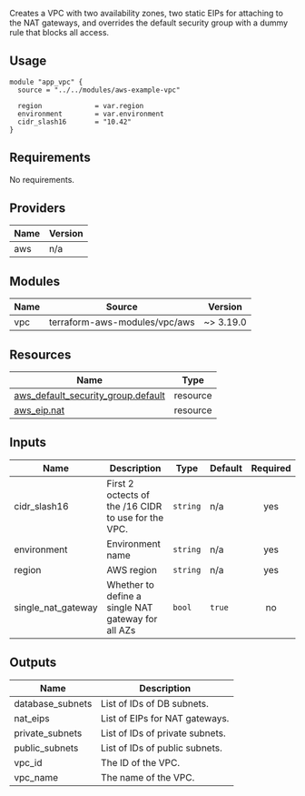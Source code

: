 Creates a VPC with two availability zones, two static EIPs for attaching
to the NAT gateways, and overrides the default security group with a dummy
rule that blocks all access.

## Usage

```hcl
module "app_vpc" {
  source = "../../modules/aws-example-vpc"

  region             = var.region
  environment        = var.environment
  cidr_slash16       = "10.42"
}
```

<!-- BEGINNING OF PRE-COMMIT-TERRAFORM DOCS HOOK -->
## Requirements

No requirements.

## Providers

| Name | Version |
|------|---------|
| aws | n/a |

## Modules

| Name | Source | Version |
|------|--------|---------|
| vpc | terraform-aws-modules/vpc/aws | ~> 3.19.0 |

## Resources

| Name | Type |
|------|------|
| [aws_default_security_group.default](https://registry.terraform.io/providers/hashicorp/aws/latest/docs/resources/default_security_group) | resource |
| [aws_eip.nat](https://registry.terraform.io/providers/hashicorp/aws/latest/docs/resources/eip) | resource |

## Inputs

| Name | Description | Type | Default | Required |
|------|-------------|------|---------|:--------:|
| cidr\_slash16 | First 2 octects of the /16 CIDR to use for the VPC. | `string` | n/a | yes |
| environment | Environment name | `string` | n/a | yes |
| region | AWS region | `string` | n/a | yes |
| single\_nat\_gateway | Whether to define a single NAT gateway for all AZs | `bool` | `true` | no |

## Outputs

| Name | Description |
|------|-------------|
| database\_subnets | List of IDs of DB subnets. |
| nat\_eips | List of EIPs for NAT gateways. |
| private\_subnets | List of IDs of private subnets. |
| public\_subnets | List of IDs of public subnets. |
| vpc\_id | The ID of the VPC. |
| vpc\_name | The name of the VPC. |
<!-- END OF PRE-COMMIT-TERRAFORM DOCS HOOK -->
